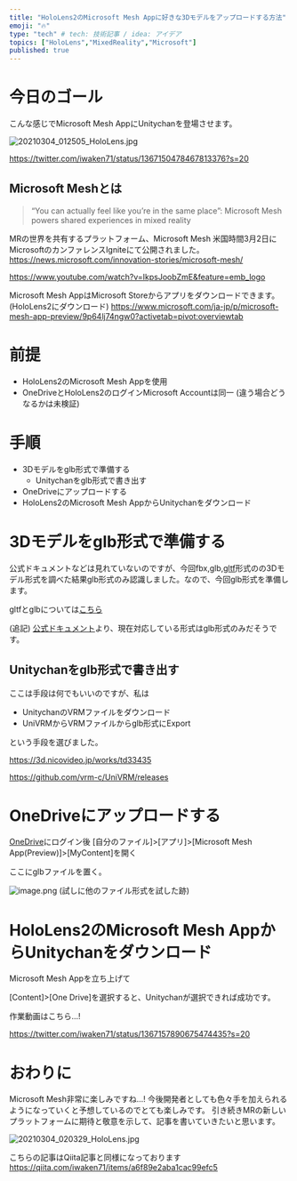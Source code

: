 ```yaml
---
title: "HoloLens2のMicrosoft Mesh Appに好きな3Dモデルをアップロードする方法"
emoji: "🔥"
type: "tech" # tech: 技術記事 / idea: アイデア
topics: ["HoloLens","MixedReality","Microsoft"]
published: true
---
```

# 今日のゴール

こんな感じでMicrosoft Mesh AppにUnitychanを登場させます。

![20210304_012505_HoloLens.jpg](https://qiita-image-store.s3.ap-northeast-1.amazonaws.com/0/96970/8e5a915b-6e2b-190f-9a5d-33c092144c06.jpeg)

https://twitter.com/iwaken71/status/1367150478467813376?s=20

## Microsoft Meshとは

> “You can actually feel like you’re in the same place”: Microsoft Mesh powers shared experiences in mixed reality

MRの世界を共有するプラットフォーム、Microsoft Mesh
米国時間3月2日にMicrosoftのカンファレンスIgniteにて公開されました。
https://news.microsoft.com/innovation-stories/microsoft-mesh/

https://www.youtube.com/watch?v=IkpsJoobZmE&feature=emb_logo

Microsoft Mesh AppはMicrosoft Storeからアプリをダウンロードできます。(HoloLens2にダウンロード)
https://www.microsoft.com/ja-jp/p/microsoft-mesh-app-preview/9p64lj74ngw0?activetab=pivot:overviewtab


# 前提

- HoloLens2のMicrosoft Mesh Appを使用
- OneDriveとHoloLens2のログインMicrosoft Accountは同一 (違う場合どうなるかは未検証)

# 手順

- 3Dモデルをglb形式で準備する
    - Unitychanをglb形式で書き出す
- OneDriveにアップロードする
- HoloLens2のMicrosoft Mesh AppからUnitychanをダウンロード

# 3Dモデルをglb形式で準備する

公式ドキュメントなどは見れていないのですが、今回fbx,glb,[gltf](https://github.com/KhronosGroup/glTF/tree/master/specification/2.0)形式のの3Dモデル形式を調べた結果glb形式のみ認識しました。なので、今回glb形式を準備します。

gltfとglbについては[こちら](https://www.codegrid.net/articles/2018-gltf-1/)

(追記)
[公式ドキュメント](https://docs.microsoft.com/en-us/mesh/mesh-app/)より、現在対応している形式はglb形式のみだそうです。

## Unitychanをglb形式で書き出す

ここは手段は何でもいいのですが、私は

- UnitychanのVRMファイルをダウンロード
- UniVRMからVRMファイルからglb形式にExport

という手段を選びました。

https://3d.nicovideo.jp/works/td33435

https://github.com/vrm-c/UniVRM/releases

# OneDriveにアップロードする

[OneDrive](https://onedrive.live.com/)にログイン後
[自分のファイル]>[アプリ]>[Microsoft Mesh App(Preview)]>[MyContent]を開く

ここにglbファイルを置く。

![image.png](https://qiita-image-store.s3.ap-northeast-1.amazonaws.com/0/96970/db14bf20-1a98-527c-1ce8-f6bd8627bc50.png)
(試しに他のファイル形式を試した跡)

# HoloLens2のMicrosoft Mesh AppからUnitychanをダウンロード

Microsoft Mesh Appを立ち上げて

[Content]>[One Drive]を選択すると、Unitychanが選択できれば成功です。

作業動画はこちら...!

https://twitter.com/iwaken71/status/1367157890675474435?s=20

# おわりに

Microsoft Mesh非常に楽しみですね...!
今後開発者としても色々手を加えられるようになっていくと予想しているのでとても楽しみです。
引き続きMRの新しいプラットフォームに期待と敬意を示して、記事を書いていきたいと思います。

![20210304_020329_HoloLens.jpg](https://qiita-image-store.s3.ap-northeast-1.amazonaws.com/0/96970/c1a23c6a-246a-0896-5fbb-6227bb16cfb7.jpeg)


こちらの記事はQiita記事と同様になっております
https://qiita.com/iwaken71/items/a6f89e2aba1cac99efc5







